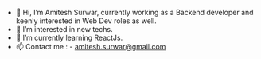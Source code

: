 - 👋 Hi, I’m Amitesh Surwar, currently working as a Backend developer and keenly interested in Web Dev roles as well.
- 👀 I’m interested in new techs.
- 🌱 I’m currently learning ReactJs.
- 📫 Contact me : - amitesh.surwar@gmail.com

<!---
Amitesh0512/Amitesh0512 is a ✨ special ✨ repository because its `README.md` (this file) appears on your GitHub profile.
You can click the Preview link to take a look at your changes.
--->
